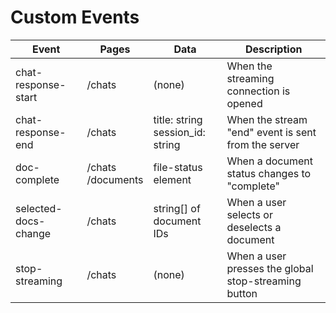 # Custom Events

| Event                | Pages                 | Data                                 | Description                                          |
| -------------------- | --------------------- | ------------------------------------ | ---------------------------------------------------- |
| chat-response-start  | /chats                | (none)                               | When the streaming connection is opened              |
| chat-response-end    | /chats                | title: string<br/>session_id: string | When the stream "end" event is sent from the server  |
| doc-complete         | /chats<br/>/documents | file-status element                  | When a document status changes to "complete"         |
| selected-docs-change | /chats                | string[] of document IDs             | When a user selects or deselects a document          |
| stop-streaming       | /chats                | (none)                               | When a user presses the global stop-streaming button |

